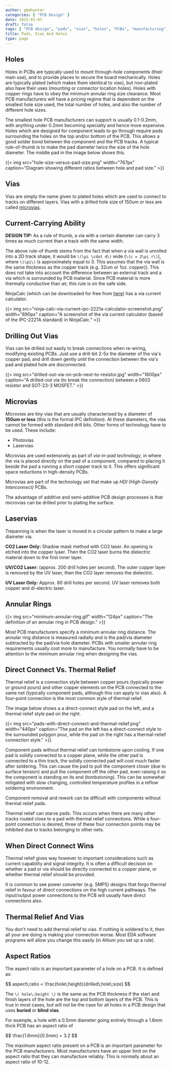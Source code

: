 ```yaml
---
author: gbmhunter
categories: [ "PCB Design" ]
date: 2015-01-07
draft: false
tags: [ "PCB design", "pads", "vias", "holes", "PCBs", "manufacturing", "mounting", "microvias", "annular rings", "thermal relief", "aspect ratios" ]
title: Pads, Vias And Holes
type: page
---
```


## Holes

Holes in PCBs are typically used to mount through-hole components (their main use), and to provide places to secure the board mechanically. Holes are typically plated (which makes them identical to vias), but non-plated also have their uses (mounting or connector location holes). Holes with copper rings have to obey the minimum annular ring size clearance. Most PCB manufacturers will have a pricing regime that is dependent on the smallest hole size used, the total number of holes, and also the number of different hole sizes.

The smallest hole PCB manufacturers can support is usually 0.1-0.2mm, with anything under 0.2mm becoming specialty and hence more expensive. Holes which are designed for component leads to go through require pads surrounding the holes on the top and/or bottom of the PCB. This allows a good solder bond between the component and the PCB tracks. A typical rule-of-thumb is to make the pad diameter twice the size of the hole diameter. The middle pad in the image below shows this.

{{< img src="hole-size-versus-pad-size.png" width="767px" caption="Diagram showing different ratios between hole and pad size."  >}}

## Vias

Vias are simply the name given to plated holes which are used to connect to tracks on different layers. Vias with a drilled hole size of 150um or less are called [microvias](/pcb-design/pads-vias-holes#microvias).

## Current-Carrying Ability

**DESIGN TIP:** As a rule of thumb, a via with a certain diameter can carry 3 times as much current than a track with the same width.

The above rule-of thumb stems from the fact that when a via wall is unrolled into a 2D track shape, it would be `\(\pi \cdot d\)` wide (`\(c = 2\pi r\)`), where `\(\pi\)` is approximately equal to 3. This assumes that the via wall is the same thickness as the copper track (e.g. 32um or 1oz. copper)). This does not take into account the difference between an external track and a via which is surrounded by PCB material. Since PCB material is more thermally conductive than air, this rule is on the safe side.

NinjaCalc (which can be downloaded for free from [here](http://mbedded-ninja.github.io/NinjaCalc/)) has a via current calculator.

{{< img src="ninja-calc-via-current-ipc-2221a-calculator-screenshot.png" width="890px" caption="A screenshot of the via current calculator (based of the IPC-2221A standard) in NinjaCalc."  >}}

## Drilling Out Vias

Vias can be drilled out easily to break connections when re-wiring, modifying existing PCBs. Just use a drill-bit 2-5x the diameter of the via's copper pad, and drill down gently until the connection between the via's pad and plated hole are disconnected.

{{< img src="drilled-out-via-on-pcb-next-to-resistor.jpg" width="1600px" caption="A drilled-out via (to break the connection) between a 0603 resistor and SOT-23-3 MOSFET."  >}}

## Microvias

_Microvias_ are tiny vias that are usually characterised by a diameter of **150um or less** (this is the formal IPC definition). At these diameters, the vias cannot be formed with standard drill bits. Other forms of technology have to be used. These include:

* Photovias
* Laservias

Microvias are used extensively as part of _via-in-pad technology_, in where the via is placed directly on the pad of a component, compared to placing it beside the pad a running a short copper track to it. This offers significant space reductions in high-density PCBs.

Microvias are part of the technology set that make up _HDI (High-Density Interconnect)_ PCBs.

The advantage of additive and semi-additive PCB design processes is that microvias can be drilled prior to plating the surface.

## Laservias

Trepanning is when the laser is moved in a circular pattern to make a large diameter via.

**CO2 Laser Only:** Shadow mask method with CO2 laser. An opening is etched into the copper lyaer. Then the CO2 laser burns the dielectric material down to the first inner layer.

**UV/CO2 Laser:** (approx. 200 drill holes per second). The outer copper layer is removed by the UV laser, then the CO2 layer removes the dielectric.

**UV Laser Only:** Approx. 80 drill holes per second. UV laser removes both copper and di-electric laser.

## Annular Rings

{{< img src="minimum-annular-ring.gif" width="124px" caption="The definition of an annular ring in PCB design."  >}}

Most PCB manufacturers specify a minimum annular ring distance. The annular ring distance is measured radially and is the pad/via diameter subtracted by the pad/via hole diameter. PCBs with smaller annular ring requirements usually cost more to manufacture. You normally have to be attention to the minimum annular ring when designing the vias.

## Direct Connect Vs. Thermal Relief

Thermal relief is a connection style between copper pours (typically power or ground pours) and other copper elements on the PCB connected to the same net (typically component pads, although this can apply to vias also). A four-point connection is the most common style of thermal relief.

The image below shows a a direct-connect style pad on the left, and a thermal relief style pad on the right.

{{< img src="pads-with-direct-connect-and-thermal-relief.png" width="440px" caption="The pad on the left has a direct-connect style to the surrounded polygon pour, while the pad on the right has a thermal-relief connection style."  >}}

Component pads without thermal relief can tombstone upon cooling. If one pad is solidly connected to a copper plane, while the other pad is connected to a thin track, the solidly connected pad will cool much faster after soldering. This can cause the pad to pull the component closer (due to surface tension) and pull the component off the other pad, even raising it so the component is standing on its end (tombstoning). This can be somewhat mitigated with slow changing, controlled temperature profiles in a reflow soldering environment.

Component removal and rework can be difficult with components without thermal relief pads.

Thermal relief can starve pads. This occurs when there are many other tracks routed close to a pad with thermal relief connections. While a four-point connection is desired, three of these four connection points may be inhibited due to tracks belonging to other nets.

## When Direct Connect Wins

Thermal relief gives way however to important considerations such as current capability and signal integrity. It is often a difficult decision on whether a pad or via should be directly connected to a copper plane, or whether thermal relief should be provided.

It is common to see power converter (e.g. SMPS) designs that forgo thermal relief in favour of direct connections on the high current pathways. The input/output power connections to the PCB will usually have direct connections also.

## Thermal Relief And Vias

You don't need to add thermal relief to vias. If nothing is soldered to it, then all your are doing is making your connection worse. Most EDA software programs will allow you change this easily (in Altium you set up a rule).

## Aspect Ratios

The aspect ratio is an important parameter of a hole on a PCB. It is defined as:

<div>$$ aspect\;ratio = \frac{hole\;height}{drilled\;hole\;size} $$</div>

The `\( hole\;height \)` is the same as the PCB thickness if the start and finish layers of the hole are the top and bottom layers of the PCB. This is true in most cases, but will not be the case for all holes in a PCB design that uses **buried** or **blind vias**.

For example, a hole with a 0.5mm diameter going entirely through a 1.6mm thick PCB has an aspect ratio of

<div>$$ \frac{1.6mm}{0.5mm} = 3.2 $$</div>

The maximum aspect ratio present on a PCB is an important parameter for the PCB manufacturers. Most manufacturers have an upper limit on the aspect ratio that they can manufacture reliably. This is normally about an aspect ratio of 10-12. 
